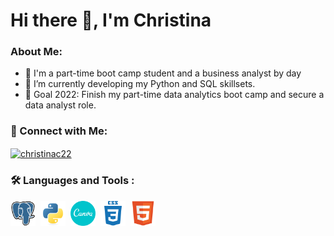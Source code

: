 <h1 align="left">Hi there 👋, I'm Christina</h1>

### About Me:
- 🔭 I'm a part-time boot camp student and a business analyst by day
- 🌱 I’m currently developing my Python and SQL skillsets.
- 📌 Goal 2022: Finish my part-time data analytics boot camp and secure a data analyst role.

### 🙂 Connect with Me:
<p align="left">
<a href="https://linkedin.com/in/christinachau22" target="blank"><img align="center" src="https://raw.githubusercontent.com/rahuldkjain/github-profile-readme-generator/master/src/images/icons/Social/linked-in-alt.svg" alt="christinac22" height="30" width="40" /></a>
</p>

### :hammer_and_wrench: Languages and Tools :
<div>
  <img src="https://github.com/devicons/devicon/blob/master/icons/postgresql/postgresql-original.svg" title="PostGreSql" alt="PostGreSql" width="40"        height="40"/>&nbsp;
  <img src="https://github.com/devicons/devicon/blob/master/icons/python/python-original.svg" title="Python" alt="Python" width="40" height="40"/>&nbsp;
  <img src="https://github.com/devicons/devicon/blob/master/icons/canva/canva-original.svg" title="Canva" alt="Canva" width="40" height="40"/>&nbsp;
  <img src="https://github.com/devicons/devicon/blob/master/icons/css3/css3-plain-wordmark.svg"  title="CSS3" alt="CSS" width="40" height="40"/>&nbsp;
  <img src="https://github.com/devicons/devicon/blob/master/icons/html5/html5-original.svg" title="HTML5" alt="HTML" width="40" height="40"/>&nbsp;
</div>

